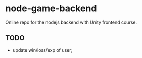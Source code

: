 # node-game-backend
Online repo for the nodejs backend with Unity frontend course.

## TODO

* update win/loss/exp of user;
